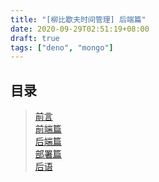 ```yaml
---
title: "[柳比歇夫时间管理] 后端篇"
date: 2020-09-29T02:51:19+08:00
draft: true
tags: ["deno", "mongo"]
---
```


## 目录
> [前言](/post/time-mgt/outline/)  
> [前端篇](/post/time-mgt/front-end/)  
> [后端篇](/post/time-mgt/back-end/)  
> [部署篇](/post/time-mgt/ops/)  
> [后语](/post/time-mgt/conclusion/)  
